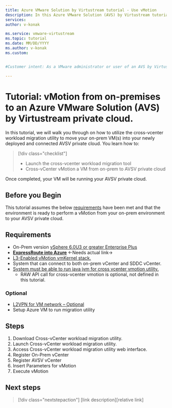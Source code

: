 ```yaml
---
title: Azure VMware Solution by Virtustream tutorial - Use vMotion
description: In this Azure VMware Solution (AVS) by Virtustream tutorial, you learn how to enable and perform vMotion with a private cloud.
services:
author: v-konak

ms.service: vmware-virtustream
ms.topic: tutorial
ms.date: MM/DD/YYYY
ms.author: v-konak
ms.custom: 


#Customer intent: As a VMware administrator or user of an AVS by Virtustream private cloud, I want to vMotion VMs to and from a private cloud.

---
```


# Tutorial: vMotion from on-premises to an Azure VMware Solution (AVS) by Virtustream private cloud.

In this tutorial, we will walk you through on how to utilize the cross-vcenter workload migration utility to move your on-prem VM(s) into your newly deployed and connected AVSV private cloud.  You learn how to:

> [!div class="checklist"]
> * Launch the cross-vcenter workload migration tool
> * Cross-vCenter vMotion a VM from on-prem to AVSV private cloud

Once completed, your VM will be running your AVSV private cloud.

## Before you Begin 
This tutorial assumes the below [requirements](#requirements) have been met and that the environment is ready to perform a vMotion from your on-prem environment to your AVSV private cloud.

## Requirements
- On-Prem version [vSphere 6.0U3 or greater Enterprise Plus](https://kb.vmware.com/s/article/2106952)
- **[ExpressRoute into Azure](tutorials-access-private-cloud.md)** <-Needs actual link->
- [L3-Enabled vMotion vmKernel stack.](https://docs.vmware.com/en/VMware-vSphere/6.7/com.vmware.vsphere.vcenterhost.doc/GUID-5211FD4B-256B-4D9F-B5A2-F697A814BF64.html#GUID-5211FD4B-256B-4D9F-B5A2-F697A814BF64)
- System that can connect to both on-prem vCenter and SDDC vCenter.
- [System must be able to run java jvm for cross vcenter vmotion utility.](https://labs.vmware.com/flings/cross-vcenter-workload-migration-utility)
    - RAW API call for cross-vcenter vmotion is optional, not defined in this tutorial.

### Optional
- [L2VPN for VM network – Optional](concepts-networking.md)
- Setup Azure VM to run migration utility

## Steps
1. Download Cross-vCenter workload migration utility.
1. Launch Cross-vCenter workload migration utility.
1. Access Cross-vCenter workload migration utility web interface.
1. Register On-Prem vCenter
1. Register AVSV vCenter
1. Insert Parameters for vMotion
1. Execute vMotion

## Next steps <this is always called Next steps and a short statement and the following div puts it into a blue box that is an active link that can be selected>

> [!div class="nextstepaction"]
> [link description][relative link]

<!-- LINKS - external-->

<!-- LINKS - internal -->
